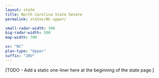 ```yaml
---
layout: state
title: North Carolina State Senate
permalink: states/NC-upper/

small-radar-width: 300
big-radar-width: 500
map-width: 700

xx: "NC"
plan-type: "Upper"
suffix: "20U"
---
```


[TODO - Add a static one-liner here at the beginning of the state page.]